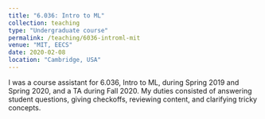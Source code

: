 ```yaml
---
title: "6.036: Intro to ML"
collection: teaching
type: "Undergraduate course"
permalink: /teaching/6036-introml-mit
venue: "MIT, EECS"
date: 2020-02-08
location: "Cambridge, USA"
---
```


I was a course assistant for 6.036, Intro to ML, during Spring 2019 and Spring 2020, and a TA during Fall 2020. My duties consisted of answering student questions, giving checkoffs, reviewing content, and clarifying tricky concepts. 
